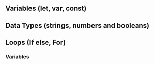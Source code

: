 ## Variables (let, var, const)
## Data Types (strings, numbers and booleans)
## Loops  (If else, For)


### Variables
